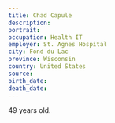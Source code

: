 ```yaml
---
title: Chad Capule
description: 
portrait: 
occupation: Health IT
employer: St. Agnes Hospital
city: Fond du Lac
province: Wisconsin
country: United States
source: 
birth_date: 
death_date: 
---
```


49 years old.